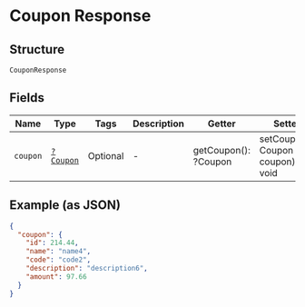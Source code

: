 
# Coupon Response

## Structure

`CouponResponse`

## Fields

| Name | Type | Tags | Description | Getter | Setter |
|  --- | --- | --- | --- | --- | --- |
| `coupon` | [`?Coupon`](../../doc/models/coupon.md) | Optional | - | getCoupon(): ?Coupon | setCoupon(?Coupon coupon): void |

## Example (as JSON)

```json
{
  "coupon": {
    "id": 214.44,
    "name": "name4",
    "code": "code2",
    "description": "description6",
    "amount": 97.66
  }
}
```

